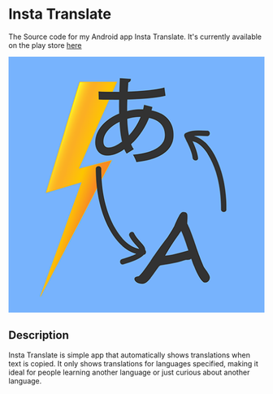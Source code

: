 # Insta Translate
The Source code for my Android app Insta Translate. It's currently available on the play store [here](https://play.google.com/store/apps/details?id=co.mide.instatranslate)

![icon](img/icon.png)
## Description
Insta Translate is simple app that automatically shows translations when text is copied. It only shows translations for languages specified, making it ideal for people learning another language or just curious about another language.
